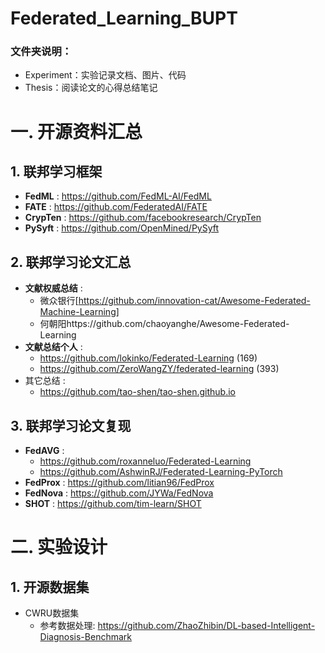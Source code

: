# Federated_Learning_BUPT
### 文件夹说明：

- Experiment：实验记录文档、图片、代码
- Thesis：阅读论文的心得总结笔记

# 一. 开源资料汇总
## 1. 联邦学习框架

- **FedML** : https://github.com/FedML-AI/FedML
- **FATE** : https://github.com/FederatedAI/FATE
- **CrypTen** : https://github.com/facebookresearch/CrypTen
- **PySyft** : https://github.com/OpenMined/PySyft

## 2. 联邦学习论文汇总

- **文献权威总结** : 
  - 微众银行[https://github.com/innovation-cat/Awesome-Federated-Machine-Learning]
  - 何朝阳https://github.com/chaoyanghe/Awesome-Federated-Learning
- **文献总结个人** :  
  - https://github.com/lokinko/Federated-Learning  (169)
  - https://github.com/ZeroWangZY/federated-learning (393)
- 其它总结 : 
  - https://github.com/tao-shen/tao-shen.github.io

## 3. 联邦学习论文复现

- **FedAVG** : 
  - https://github.com/roxanneluo/Federated-Learning
  - https://github.com/AshwinRJ/Federated-Learning-PyTorch
- **FedProx** : https://github.com/litian96/FedProx
- **FedNova** : https://github.com/JYWa/FedNova
- **SHOT** : https://github.com/tim-learn/SHOT

# 二. 实验设计

## 1. 开源数据集

- CWRU数据集
  - 参考数据处理: https://github.com/ZhaoZhibin/DL-based-Intelligent-Diagnosis-Benchmark  
